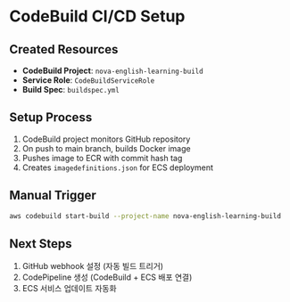 # CodeBuild CI/CD Setup

## Created Resources

- **CodeBuild Project**: `nova-english-learning-build`
- **Service Role**: `CodeBuildServiceRole`
- **Build Spec**: `buildspec.yml`

## Setup Process


1. CodeBuild project monitors GitHub repository
2. On push to main branch, builds Docker image
3. Pushes image to ECR with commit hash tag
4. Creates `imagedefinitions.json` for ECS deployment

## Manual Trigger

```bash
aws codebuild start-build --project-name nova-english-learning-build
```

## Next Steps

1. GitHub webhook 설정 (자동 빌드 트리거)
2. CodePipeline 생성 (CodeBuild + ECS 배포 연결)
3. ECS 서비스 업데이트 자동화
